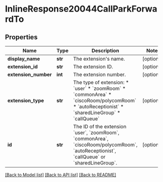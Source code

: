 # InlineResponse20044CallParkForwardTo

## Properties
Name | Type | Description | Notes
------------ | ------------- | ------------- | -------------
**display_name** | **str** | The extension&#x27;s name. | [optional] 
**extension_id** | **str** | The extension ID. | [optional] 
**extension_number** | **int** | The extension number. | [optional] 
**extension_type** | **str** | The type of extension:  * &#x60;user&#x60;  * &#x60;zoomRoom&#x60;  * &#x60;commonArea&#x60; * &#x60;ciscoRoom/polycomRoom&#x60;  * &#x60;autoReceptionist&#x60;  * &#x60;sharedLineGroup&#x60;  * &#x60;callQueue&#x60; | [optional] 
**id** | **str** | The ID of the extension &#x60;user&#x60;, &#x60;zoomRoom&#x60;, &#x60;commonArea&#x60;, &#x60;ciscoRoom/polycomRoom&#x60;, &#x60;autoReceptionist&#x60;, &#x60;callQueue&#x60; or &#x60;sharedLineGroup&#x60;. | [optional] 

[[Back to Model list]](../README.md#documentation-for-models) [[Back to API list]](../README.md#documentation-for-api-endpoints) [[Back to README]](../README.md)

